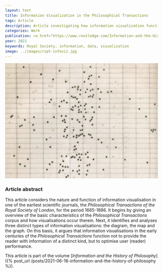 ```yaml
---
layout: text
title: Information Visualization in the Philosophical Transactions
tags: Article
description: Article investigating how information visualization function in one of the earliest scientific journals, the Royal Society's Philosophical Transactions
categories: Work
publication: <a href="https://www.routledge.com/Information-and-the-History-of-Philosophy/Meyns/p/book/9780815355007" target="_blank"> Information and the History of Philosophy. London, Routledge, 2021, pp. 177-197 ↗</a>
year: 2021
keywords: Royal Society, information, data, visualization
image: ../images/rspt-infoviz.jpg
---
```


![Royal Society plot](../images/rspt-infoviz.jpg)

### Article abstract

This article considers the nature and function of information visualisation in one of the earliest scientific journals, the _Philosophical Transactions of the Royal Society of London_, for the period 1665-1886. It begins by giving an overview of the basic characteristics of the _Philosophical Transactions_ corpus and how visualisations occur therein. Next, it identifies and analyses three distinct types of information visualisations: the diagram, the map and the graph. On this basis, it argues that information visualisations in the early centuries of the _Philosophical Transactions_ function not to provide the reader with information of a distinct kind, but to optimise user (reader) performance.

This article is part of the volume [_Information and the History of Philosophy_]({% post_url /posts/2021-06-18-information-and-the-history-of-philosophy %}).